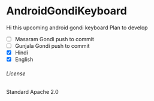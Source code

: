# AndroidGondiKeyboard
Hi this upcoming android gondi keyboard
Plan to develop

  - [ ] Masaram Gondi push to commit
  - [ ] Gunjala Gondi push to commit
  - [x] Hindi
  - [x] English

###### License
Standard Apache 2.0
